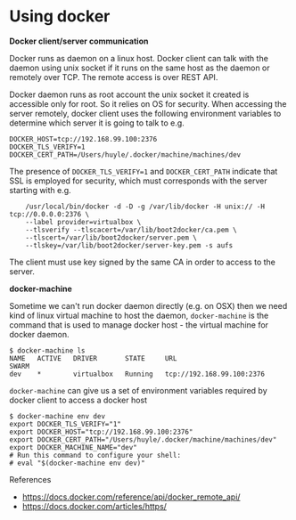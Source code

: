 # Using docker

**Docker client/server communication**

Docker runs as daemon on a linux host. Docker client can talk with the daemon using unix socket if it runs on the same host as the daemon or remotely over TCP. The remote access is over REST API.

Docker daemon runs as root account the unix socket it created is accessible only for root. So it relies on OS for 
security. When accessing the server remotely, docker client uses the following environment variables to determine 
which server it is going to talk to e.g.

    DOCKER_HOST=tcp://192.168.99.100:2376
    DOCKER_TLS_VERIFY=1
    DOCKER_CERT_PATH=/Users/huyle/.docker/machine/machines/dev

The presence of `DOCKER_TLS_VERIFY=1` and `DOCKER_CERT_PATH` indicate that SSL is employed for security, which 
must corresponds with the server starting with e.g.

        /usr/local/bin/docker -d -D -g /var/lib/docker -H unix:// -H tcp://0.0.0.0:2376 \
        --label provider=virtualbox \
        --tlsverify --tlscacert=/var/lib/boot2docker/ca.pem \
        --tlscert=/var/lib/boot2docker/server.pem \
        --tlskey=/var/lib/boot2docker/server-key.pem -s aufs

The client must use key signed by the same CA in order to access to the server.

**docker-machine**

Sometime we can't run docker daemon directly (e.g. on OSX) then we need kind of linux virtual machine to host the daemon, `docker-machine` is the command that is used to manage docker host - the virtual machine for docker daemon.

    $ docker-machine ls
    NAME   ACTIVE   DRIVER       STATE     URL                         SWARM
    dev    *        virtualbox   Running   tcp://192.168.99.100:2376

`docker-machine` can give us a set of environment variables required by docker client to access a docker host

    $ docker-machine env dev
    export DOCKER_TLS_VERIFY="1"
    export DOCKER_HOST="tcp://192.168.99.100:2376"
    export DOCKER_CERT_PATH="/Users/huyle/.docker/machine/machines/dev"
    export DOCKER_MACHINE_NAME="dev"
    # Run this command to configure your shell:
    # eval "$(docker-machine env dev)"

References

* https://docs.docker.com/reference/api/docker_remote_api/
* https://docs.docker.com/articles/https/
